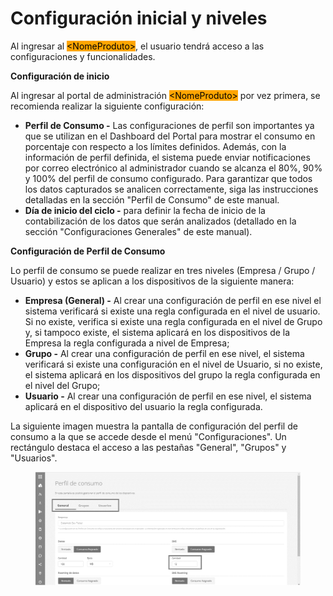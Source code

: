 # Configuración inicial y niveles

Al ingresar al <mark style="background-color:orange;">\<NomeProduto></mark>, el usuario tendrá acceso a las configuraciones y funcionalidades.

**Configuración de inicio**

Al ingresar al portal de administración <mark style="background-color:orange;">\<NomeProduto></mark> por vez primera, se recomienda realizar la siguiente configuración:

* **Perfil de Consumo -** Las configuraciones de perfil son importantes ya que se utilizan en el Dashboard del Portal para mostrar el consumo en porcentaje con respecto a los límites definidos. Además, con la información de perfil definida, el sistema puede enviar notificaciones por correo electrónico al administrador cuando se alcanza el 80%, 90% y 100% del perfil de consumo configurado. Para garantizar que todos los datos capturados se analicen correctamente, siga las instrucciones detalladas en la sección "Perfil de Consumo" de este manual.
* **Día de inicio del ciclo -** para definir la fecha de inicio de la contabilización de los datos que serán analizados (detallado en la sección "Configuraciones Generales" de este manual).

**Configuración de Perfil de Consumo**

Lo perfil de consumo se puede realizar en tres niveles (Empresa / Grupo / Usuario) y estos se aplican a los dispositivos de la siguiente manera:

* **Empresa (General) -** Al crear una configuración de perfil en ese nivel el sistema verificará si existe una regla configurada en el nivel de usuario. Si no existe, verifica si existe una regla configurada en el nivel de Grupo y, si tampoco existe, el sistema aplicará en los dispositivos de la Empresa la regla configurada a nivel de Empresa;
* **Grupo -** Al crear una configuración de perfil en ese nivel, el sistema verificará si existe una configuración en el nivel de Usuario, si no existe, el sistema aplicará en los dispositivos del grupo la regla configurada en el nivel del Grupo;
* **Usuario -** Al crear una configuración de perfil en ese nivel, el sistema aplicará en el dispositivo del usuario la regla configurada.

La siguiente imagen muestra la pantalla de configuración del perfil de consumo a la que se accede desde el menú "Configuraciones". Un rectángulo destaca el acceso a las pestañas "General", "Grupos" y "Usuarios".

<figure><img src="../.gitbook/assets/9 (4) (1).png" alt=""><figcaption></figcaption></figure>
